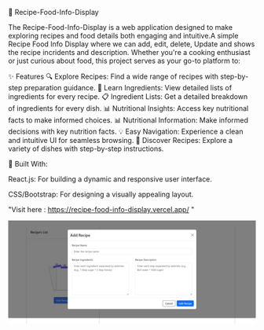 🍲 Recipe-Food-Info-Display

The Recipe-Food-Info-Display is a web application designed to make exploring recipes and food details both engaging and intuitive.A simple Recipe Food Info Display where we can add, edit, delete, Update and shows the recipe incridents and description. Whether you're a cooking enthusiast or just curious about food, this project serves as your go-to platform to:

✨ Features
🔍 Explore Recipes: Find a wide range of recipes with step-by-step preparation guidance.
🥗 Learn Ingredients: View detailed lists of ingredients for every recipe.
📋 Ingredient Lists: Get a detailed breakdown of ingredients for every dish.
📊 Nutritional Insights: Access key nutritional facts to make informed choices.
📊 Nutritional Information: Make informed decisions with key nutrition facts.
💡 Easy Navigation: Experience a clean and intuitive UI for seamless browsing.
🌟 Discover Recipes: Explore a variety of dishes with step-by-step instructions.


🔧 Built With:

React.js: For building a dynamic and responsive user interface.

CSS/Bootstrap: For designing a visually appealing layout.

"Visit here : https://recipe-food-info-display.vercel.app/ "

![Demo Image of Recipe Application](public/Recipe.png)


